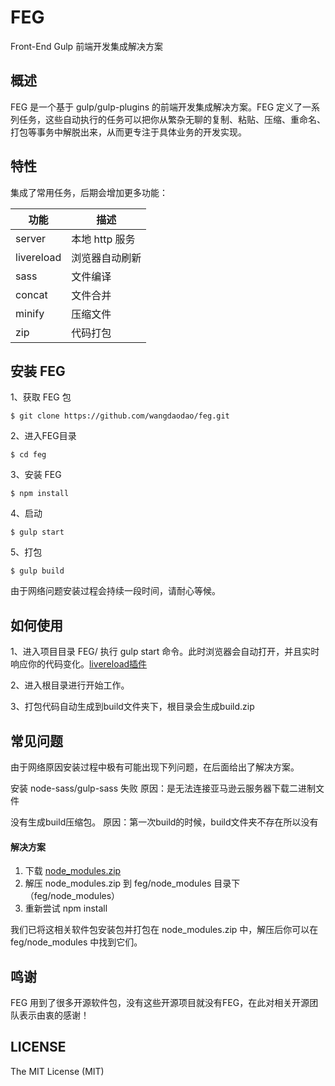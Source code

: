 # FEG

Front-End Gulp
前端开发集成解决方案

## 概述

FEG 是一个基于 gulp/gulp-plugins 的前端开发集成解决方案。FEG 定义了一系列任务，这些自动执行的任务可以把你从繁杂无聊的复制、粘贴、压缩、重命名、打包等事务中解脱出来，从而更专注于具体业务的开发实现。

## 特性

集成了常用任务，后期会增加更多功能：

功能 | 描述
---- | ---- 
server | 本地 http 服务
livereload | 浏览器自动刷新
sass | 文件编译
concat | 文件合并 
minify | 压缩文件
zip  | 代码打包

## 安装 FEG

1、获取 FEG 包

```
$ git clone https://github.com/wangdaodao/feg.git
```

2、进入FEG目录
```
$ cd feg
```

3、安装 FEG
```
$ npm install
```

4、启动
```
$ gulp start
```

5、打包
```
$ gulp build
```

由于网络问题安装过程会持续一段时间，请耐心等候。

## 如何使用

1、进入项目目录 FEG/ 执行 gulp start 命令。此时浏览器会自动打开，并且实时响应你的代码变化。[livereload插件](https://chrome.google.com/webstore/detail/livereload/jnihajbhpnppcggbcgedagnkighmdlei)

2、进入根目录进行开始工作。

3、打包代码自动生成到build文件夹下，根目录会生成build.zip

## 常见问题
由于网络原因安装过程中极有可能出现下列问题，在后面给出了解决方案。

安装 node-sass/gulp-sass 失败
原因：是无法连接亚马逊云服务器下载二进制文件

没有生成build压缩包。
原因：第一次build的时候，build文件夹不存在所以没有

#### 解决方案

1. 下载 [node_modules.zip](http://http://pan.baidu.com/s/1gdRZV83)
2. 解压 node_modules.zip 到 feg/node_modules 目录下（feg/node_modules）
3. 重新尝试 npm install

我们已将这相关软件包安装包并打包在 node_modules.zip 中，解压后你可以在 feg/node_modules 中找到它们。

## 鸣谢
FEG 用到了很多开源软件包，没有这些开源项目就没有FEG，在此对相关开源团队表示由衷的感谢！

## LICENSE

The MIT License (MIT)